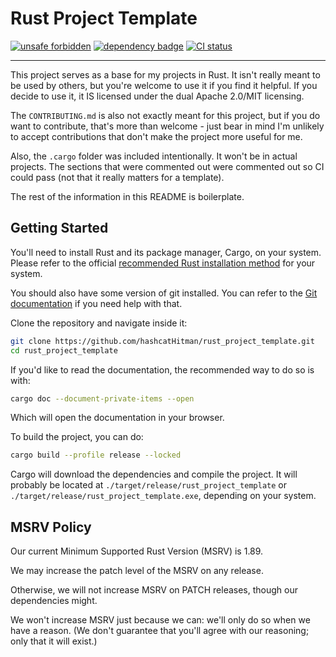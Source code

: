 <!--
SPDX-FileCopyrightText: Copyright © 2025 hashcatHitman

SPDX-License-Identifier: Apache-2.0 OR MIT
-->

# Rust Project Template

[![unsafe forbidden]][safety dance] [![dependency badge]][deps.rs] [![CI status]][CI workflow]

---

This project serves as a base for my projects in Rust. It isn't really meant to
be used by others, but you're welcome to use it if you find it helpful. If you
decide to use it, it IS licensed under the dual Apache 2.0/MIT licensing.

The `CONTRIBUTING.md` is also not exactly meant for this project, but if you do
want to contribute, that's more than welcome - just bear in mind I'm unlikely to
accept contributions that don't make the project more useful for me.

Also, the `.cargo` folder was included intentionally. It won't be in actual
projects. The sections that were commented out were commented out so CI could
pass (not that it really matters for a template).

The rest of the information in this README is boilerplate.

## Getting Started

You'll need to install Rust and its package manager, Cargo, on your system.
Please refer to the official [recommended Rust installation method] for your
system.

You should also have some version of git installed. You can refer to the
[Git documentation] if you need help with that.

Clone the repository and navigate inside it:

```bash
git clone https://github.com/hashcatHitman/rust_project_template.git
cd rust_project_template
```

If you'd like to read the documentation, the recommended way to do so is with:

```bash
cargo doc --document-private-items --open
```

Which will open the documentation in your browser.

To build the project, you can do:

```bash
cargo build --profile release --locked
```

Cargo will download the dependencies and compile the project. It will probably
be located at `./target/release/rust_project_template` or
`./target/release/rust_project_template.exe`, depending on your system.

## MSRV Policy

<!-- Adapted from Arti's MSRV policy -->

Our current Minimum Supported Rust Version (MSRV) is 1.89.

We may increase the patch level of the MSRV on any release.

Otherwise, we will not increase MSRV on PATCH releases, though our dependencies
might.

We won't increase MSRV just because we can: we'll only do so when we have a
reason. (We don't guarantee that you'll agree with our reasoning; only that
it will exist.)

[unsafe forbidden]: https://img.shields.io/badge/unsafe-forbidden-success.svg
[safety dance]: https://github.com/rust-secure-code/safety-dance/

[dependency badge]: https://github.com/hashcatHitman/rust_project_template/status.svg
[deps.rs]: https://github.com/hashcatHitman/rust_project_template

[CI status]: https://github.com/hashcatHitman/rust_project_template/actions/workflows/ci.yml/badge.svg?branch=main
[CI workflow]: https://github.com/hashcatHitman/rust_project_template/actions/workflows/ci.yml

[recommended Rust installation method]: https://www.rust-lang.org/tools/install

[Git documentation]: https://git-scm.com/book/en/v2/Getting-Started-Installing-Git
